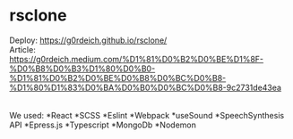 # rsclone
Deploy: https://g0rdeich.github.io/rsclone/  
Article: https://g0rdeich.medium.com/%D1%81%D0%B2%D0%BE%D1%8F-%D0%B8%D0%B3%D1%80%D0%B0-%D1%81%D0%B2%D0%BE%D0%B8%D0%BC%D0%B8-%D1%80%D1%83%D0%BA%D0%B0%D0%BC%D0%B8-9c2731de43ea  

######  
We used:
*React
*SCSS
*Eslint
*Webpack
*useSound
*SpeechSynthesis API
*Epress.js
*Typescript
*MongoDb
*Nodemon

